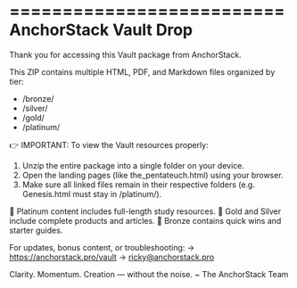 ==========================
  AnchorStack Vault Drop
==========================

Thank you for accessing this Vault package from AnchorStack.

This ZIP contains multiple HTML, PDF, and Markdown files organized by tier:
- /bronze/
- /silver/
- /gold/
- /platinum/

👉 IMPORTANT:
To view the Vault resources properly:
1. Unzip the entire package into a single folder on your device.
2. Open the landing pages (like the_pentateuch.html) using your browser.
3. Make sure all linked files remain in their respective folders (e.g. Genesis.html must stay in /platinum/).

💎 Platinum content includes full-length study resources.
🥇 Gold and Silver include complete products and articles.
🥉 Bronze contains quick wins and starter guides.

For updates, bonus content, or troubleshooting:
→ https://anchorstack.pro/vault
→ ricky@anchorstack.pro

Clarity. Momentum. Creation — without the noise.
~ The AnchorStack Team

